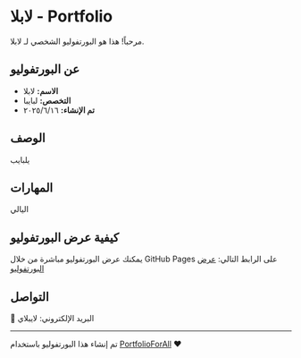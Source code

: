 # لابلا - Portfolio

مرحباً! هذا هو البورتفوليو الشخصي لـ لابلا.

## عن البورتفوليو

- **الاسم:** لابلا
- **التخصص:** لبايبا
- **تم الإنشاء:** ١٦‏/٦‏/٢٠٢٥

## الوصف

يلبايب

## المهارات

اليالي

## كيفية عرض البورتفوليو

يمكنك عرض البورتفوليو مباشرة من خلال GitHub Pages على الرابط التالي:
[عرض البورتفوليو](https://abdelazizcss.github.io/--portfolio)

## التواصل

📧 البريد الإلكتروني: لايبلاي

---

تم إنشاء هذا البورتفوليو باستخدام [PortfolioForAll](https://portfolioforall.com) ❤️

